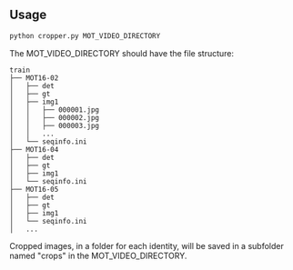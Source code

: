 ## Usage
```sh
python cropper.py MOT_VIDEO_DIRECTORY
```

The MOT_VIDEO_DIRECTORY should have the file structure:
```
train
├── MOT16-02
│   ├── det
│   ├── gt
│   ├── img1
│   │   ├── 000001.jpg
│   │   ├── 000002.jpg
│   │   ├── 000003.jpg
│   │   ...
│   └── seqinfo.ini
├── MOT16-04
│   ├── det
│   ├── gt
│   ├── img1
│   └── seqinfo.ini
├── MOT16-05
│   ├── det
│   ├── gt
│   ├── img1
│   └── seqinfo.ini
│   ...
```

Cropped images, in a folder for each identity, will be saved in a subfolder named "crops" in the MOT_VIDEO_DIRECTORY.